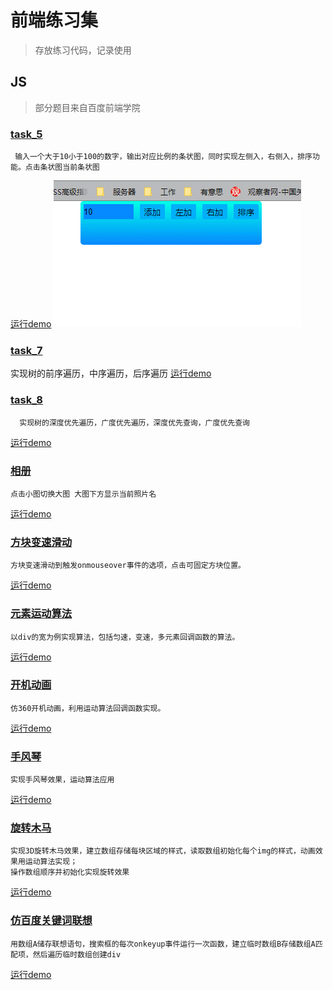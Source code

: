 # 前端练习集

> 存放练习代码，记录使用

## JS
> 部分题目来自百度前端学院

 ### [task_5](https://github.com/zjy712/test/blob/master/js/js_5/js_5.html)

     输入一个大于10小于100的数字，输出对应比例的条状图，同时实现左侧入，右侧入，排序功能。点击条状图当前条状图
[运行demo](https://zjy712.github.io/test/js/js_5/js_5.html)
![image](https://github.com/zjy712/test/blob/master/js/js_5/js_5.gif) 

 ### [task_7](https://github.com/zjy712/test/blob/master/js/js_7/js_7.html)
  实现树的前序遍历，中序遍历，后序遍历
 [运行demo](https://zjy712.github.io/test/js/js_7/js_7.html)
 
 ### [task_8](https://github.com/zjy712/test/blob/master/js/js_8/js_8.html)
      实现树的深度优先遍历，广度优先遍历，深度优先查询，广度优先查询
 [运行demo](https://zjy712.github.io/test/js/js_8/js_8.html)

 ### [相册](https://github.com/zjy712/test/blob/master/js/图册/图册.html)
    点击小图切换大图 大图下方显示当前照片名
[运行demo](https://zjy712.github.io/test/js/图册/图册.html)
 
 ### [方块变速滑动](https://github.com/zjy712/test/blob/master/js/变速滑动/变速滑动.html)
    方块变速滑动到触发onmouseover事件的选项，点击可固定方块位置。
[运行demo](https://zjy712.github.io/test/js/变速滑动/变速滑动.html)

 ### [元素运动算法](https://github.com/zjy712/test/blob/master/js/元素运动算法/元素运动算法.html)
    以div的宽为例实现算法，包括匀速，变速，多元素回调函数的算法。
[运行demo](https://zjy712.github.io/test/js/元素运动算法/元素运动算法.html)

 ### [开机动画](https://github.com/zjy712/test/blob/master/js/开机动画/开机动画.html)
    仿360开机动画，利用运动算法回调函数实现。
 [运行demo](https://zjy712.github.io/test/js/开机动画/开机动画.html)

 ### [手风琴](https://github.com/zjy712/test/blob/master/js/手风琴/手风琴.html)
    实现手风琴效果，运动算法应用
 [运行demo](https://zjy712.github.io/test/js/手风琴/手风琴.html)
 
 ### [旋转木马](https://github.com/zjy712/test/blob/master/js/旋转木马/旋转木马.html)
    实现3D旋转木马效果，建立数组存储每块区域的样式，读取数组初始化每个img的样式，动画效果用运动算法实现；
    操作数组顺序并初始化实现旋转效果
[运行demo](https://zjy712.github.io/test/js/旋转木马/旋转木马.html)
 
 ### [仿百度关键词联想](https://github.com/zjy712/test/blob/master/js/Baidu/Baidu.html)
    用数组A储存联想语句，搜索框的每次onkeyup事件运行一次函数，建立临时数组B存储数组A匹配项，然后遍历临时数组创建div
[运行demo](https://zjy712.github.io/test/js/Baidu/Baidu.html)

